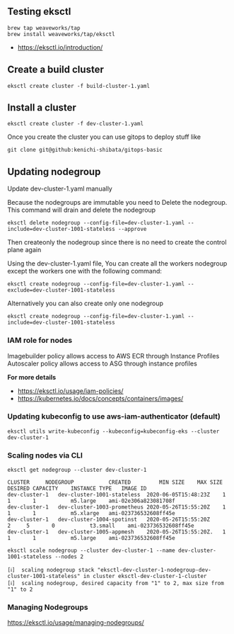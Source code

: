 Testing eksctl
------

```
brew tap weaveworks/tap
brew install weaveworks/tap/eksctl
```

* https://eksctl.io/introduction/


Create a build cluster
---
```
eksctl create cluster -f build-cluster-1.yaml
```


Install a cluster
------
```
eksctl create cluster -f dev-cluster-1.yaml
```

Once you create the cluster you can use gitops to deploy stuff like

```
git clone git@github:kenichi-shibata/gitops-basic
```

Updating nodegroup
----

Update dev-cluster-1.yaml manually

Because the nodegroups are immutable you need to Delete the nodegroup. This
command will drain and delete the nodegroup

```
eksctl delete nodegroup --config-file=dev-cluster-1.yaml --include=dev-cluster-1001-stateless --approve
```

Then createonly the nodegroup since there is no need to create the control
plane again

Using the dev-cluster-1.yaml file, You can create all the workers nodegroup except the workers one with the following command:

```
eksctl create nodegroup --config-file=dev-cluster-1.yaml --exclude=dev-cluster-1001-stateless

```

Alternatively you can also create only one nodegroup

```
eksctl create nodegroup --config-file=dev-cluster-1.yaml --include=dev-cluster-1001-stateless
```

### IAM role for nodes

Imagebuilder policy allows access to AWS ECR through Instance Profiles
Autoscaler policy allows access to ASG through instance profiles

**For more details**
- https://eksctl.io/usage/iam-policies/
- https://kubernetes.io/docs/concepts/containers/images/

### Updating kubeconfig to use aws-iam-authenticator (default)

```
eksctl utils write-kubeconfig --kubeconfig=kubeconfig-eks --cluster dev-cluster-1
```

### Scaling nodes via CLI

```
eksctl get nodegroup --cluster dev-cluster-1

CLUSTER		NODEGROUP			CREATED			MIN SIZE	MAX SIZE	DESIRED CAPACITY	INSTANCE TYPE	IMAGE ID
dev-cluster-1	dev-cluster-1001-stateless	2020-06-05T15:48:23Z	1		1		1			m5.large	ami-02e306a823081708f
dev-cluster-1	dev-cluster-1003-prometheus	2020-05-26T15:55:20Z	1		1		1			m5.xlarge	ami-023736532608ff45e
dev-cluster-1	dev-cluster-1004-spotinst	2020-05-26T15:55:20Z	  2		5		0			t3.small	ami-023736532608ff45e
dev-cluster-1	dev-cluster-1005-appmesh	2020-05-26T15:55:20Z.   1		1		1			m5.large	ami-023736532608ff45e

eksctl scale nodegroup --cluster dev-cluster-1 --name dev-cluster-1001-stateless --nodes 2

[ℹ]  scaling nodegroup stack "eksctl-dev-cluster-1-nodegroup-dev-cluster-1001-stateless" in cluster eksctl-dev-cluster-1-cluster
[ℹ]  scaling nodegroup, desired capacity from "1" to 2, max size from "1" to 2
```

### Managing Nodegroups

https://eksctl.io/usage/managing-nodegroups/


